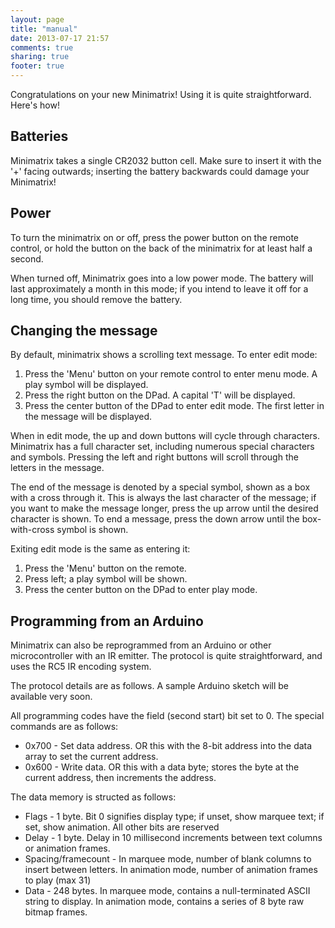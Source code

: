```yaml
---
layout: page
title: "manual"
date: 2013-07-17 21:57
comments: true
sharing: true
footer: true
---
```


Congratulations on your new Minimatrix! Using it is quite straightforward. Here's how!

## Batteries

Minimatrix takes a single CR2032 button cell. Make sure to insert it with the '+' facing outwards; inserting the battery backwards could damage your Minimatrix!

## Power

To turn the minimatrix on or off, press the power button on the remote control, or hold the button on the back of the minimatrix for at least half a second.

When turned off, Minimatrix goes into a low power mode. The battery will last approximately a month in this mode; if you intend to leave it off for a long time, you should remove the battery.

## Changing the message

By default, minimatrix shows a scrolling text message. To enter edit mode:

 1. Press the 'Menu' button on your remote control to enter menu mode. A play symbol will be displayed.
 2. Press the right button on the DPad. A capital 'T' will be displayed.
 3. Press the center button of the DPad to enter edit mode. The first letter in the message will be displayed.

 When in edit mode, the up and down buttons will cycle through characters. Minimatrix has a full character set, including numerous special characters and symbols. Pressing the left and right buttons will scroll through the letters in the message.

 The end of the message is denoted by a special symbol, shown as a box with a cross through it. This is always the last character of the message; if you want to make the message longer, press the up arrow until the desired character is shown. To end a message, press the down arrow until the box-with-cross symbol is shown.

 Exiting edit mode is the same as entering it:

 1. Press the 'Menu' button on the remote.
 2. Press left; a play symbol will be shown.
 3. Press the center button on the DPad to enter play mode.

## Programming from an Arduino

Minimatrix can also be reprogrammed from an Arduino or other microcontroller with an IR emitter. The protocol is quite straightforward, and uses the RC5 IR encoding system.

The protocol details are as follows. A sample Arduino sketch will be available very soon.

All programming codes have the field (second start) bit set to 0. The special commands are as follows:

 - 0x700 - Set data address. OR this with the 8-bit address into the data array to set the current address.
 - 0x600 - Write data. OR this with a data byte; stores the byte at the current address, then increments the address.

The data memory is structed as follows:

 - Flags - 1 byte. Bit 0 signifies display type; if unset, show marquee text; if set, show animation. All other bits are reserved
 - Delay - 1 byte. Delay in 10 millisecond increments between text columns or animation frames.
 - Spacing/framecount - In marquee mode, number of blank columns to insert between letters. In animation mode, number of animation frames to play (max 31)
 - Data - 248 bytes. In marquee mode, contains a null-terminated ASCII string to display. In animation mode, contains a series of 8 byte raw bitmap frames.
